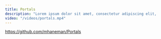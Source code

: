 ```yaml
---
title: Portals
description: "Lorem ipsum dolor sit amet, consectetur adipiscing elit, sed do eiusmod tempor incididunt ut labore et dolore magna aliqua. Ut enim ad minim veniam, quis nostrud exercitation ullamco laboris nisi ut aliquip ex ea commodo consequat."
video: "/videos/portals.mp4"
---
```


https://github.com/mhaneman/Portals
